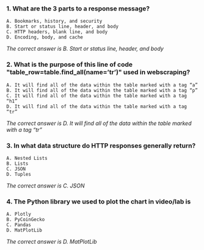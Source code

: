 ### 1. What are the 3 parts to a response message?
    A. Bookmarks, history, and security
    B. Start or status line, header, and body
    C. HTTP headers, blank line, and body
    D. Encoding, body, and cache

_The correct answer is B. Start or status line, header, and body_
### 2. What is the purpose of this line of code "table_row=table.find_all(name=’tr’)" used in webscraping?
    A. It will find all of the data within the table marked with a tag “a”
    B. It will find all of the data within the table marked with a tag “p”
    C. It will find all of the data within the table marked with a tag “h1”
    D. It will find all of the data within the table marked with a tag “tr”

_The correct answer is D. It will find all of the data within the table marked with a tag “tr”_
### 3. In what data structure do HTTP responses generally return?
    A. Nested Lists
    B. Lists
    C. JSON
    D. Tuples

_The correct answer is C. JSON_
### 4. The Python library we used to plot the chart in video/lab is
    A. Plotly
    B. PyCoinGecko
    C. Pandas
    D. MatPlotLib
    
_The correct answer is D. MatPlotLib_
